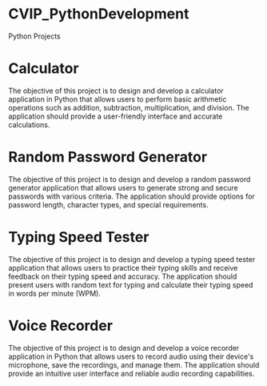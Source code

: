 # CVIP_PythonDevelopment
Python Projects
# Calculator
The objective of this project is to design and develop a calculator application in Python that
allows users to perform basic arithmetic operations such as addition, subtraction,
multiplication, and division. The application should provide a user-friendly interface and
accurate calculations.
# Random Password Generator
The objective of this project is to design and develop a random password generator
application that allows users to generate strong and secure passwords with various criteria.
The application should provide options for password length, character types, and special
requirements.
# Typing Speed Tester
The objective of this project is to design and develop a typing speed tester application that
allows users to practice their typing skills and receive feedback on their typing speed and
accuracy. The application should present users with random text for typing and calculate their
typing speed in words per minute (WPM).
# Voice Recorder
The objective of this project is to design and develop a voice recorder application in Python
that allows users to record audio using their device's microphone, save the recordings, and
manage them. The application should provide an intuitive user interface and reliable audio
recording capabilities.
